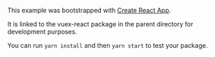 This example was bootstrapped with [Create React App](https://github.com/facebook/create-react-app).

It is linked to the vuex-react package in the parent directory for development purposes.

You can run `yarn install` and then `yarn start` to test your package.
